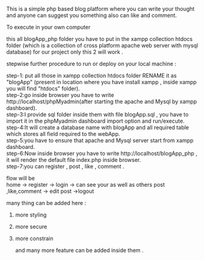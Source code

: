 
This is a simple php based blog platform where you can write your thought and anyone can suggest you something also can like and comment.<br> 

To execute in your own computer <br>

this all blogApp_php folder you have to put in the xampp collection htdocs folder (which is a collection of cross platform apache web server with mysql database) for our project only this 2 will work . <br>

stepwise further procedure to run or deploy on your local machine : <br>

step-1: put all those in xampp collection htdocs folder RENAME it as "blogApp" (present in location where you have install xampp , inside xampp you will find "htdocs" folder). <br>
step-2:go inside browser you have to write http://localhost/phpMyadmin(after starting the apache and Mysql by xampp dashboard). <br>
step-3:I provide sql folder inside them with file blogApp.sql , you have to import it in the phpMyadmin dashboard import option and run/execute. <br>
step-4:It will create a database name with blogApp and all required table which stores all field required to the webApp. <br>
step-5:you have to ensure that apache and Mysql server start from xampp dashboard. <br>
step-6:Now inside browser you have to write http://localhost/blogApp_php , it will render the default file index.php inside browser. <br>
step-7:you can register , post , like , comment . <br>

flow will be  <br>
home -> register -> login -> can see your as well as others post ,like,comment -> edit post ->logout  <br>


many thing can be added here : <br>
1. more styling <br>
2. more secure <br>
3. more constrain <br>

   and many more feature can be added inside them . <br>
